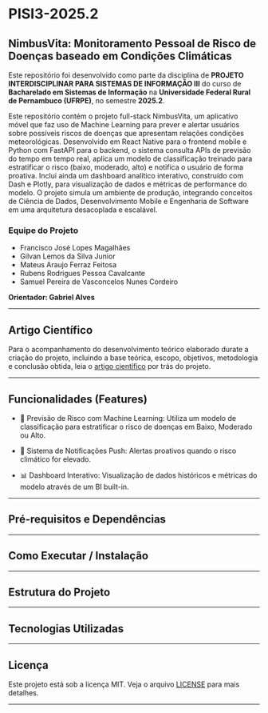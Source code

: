 # PISI3-2025.2

## **NimbusVita: Monitoramento Pessoal de Risco de Doenças baseado em Condições Climáticas**
Este repositório foi desenvolvido como parte da disciplina de **PROJETO INTERDISCIPLINAR PARA SISTEMAS DE INFORMAÇÃO III** do curso de **Bacharelado em Sistemas de Informação** na **Universidade Federal Rural de Pernambuco (UFRPE)**, no semestre **2025.2**.

Este repositório contém o projeto full-stack NimbusVita, um aplicativo móvel que faz uso de Machine Learning para prever e alertar usuários sobre possíveis riscos de doenças que apresentam relações condições meteorológicas. Desenvolvido em React Native para o frontend mobile e Python com FastAPI para o backend, o sistema consulta APIs de previsão do tempo em tempo real, aplica um modelo de classificação treinado para estratificar o risco (baixo, moderado, alto) e notifica o usuário de forma proativa. Inclui ainda um dashboard analítico interativo, construído com Dash e Plotly, para visualização de dados e métricas de performance do modelo. O projeto simula um ambiente de produção, integrando conceitos de Ciência de Dados, Desenvolvimento Mobile e Engenharia de Software em uma arquitetura desacoplada e escalável.

### **Equipe do Projeto**
- Francisco José Lopes Magalhães
- Gilvan Lemos da Silva Junior
- Mateus Araujo Ferraz Feitosa
- Rubens Rodrigues Pessoa Cavalcante
- Samuel Pereira de Vasconcelos Nunes Cordeiro

**Orientador: Gabriel Alves**

---

## **Artigo Científico**
Para o acompanhamento do desenvolvimento teórico elaborado durate a criação do projeto, incluindo a base teórica, escopo, objetivos, metodologia e conclusão obtida, leia o [artigo científico](https://docs.google.com/document/d/1-PG7K5LnQMgpSXIhL6mtl1PCN26xOQN3nEwqT9ZeL3M/edit?usp=sharing) por trás do projeto.

---

## **Funcionalidades (Features)**
- 🤖 Previsão de Risco com Machine Learning: Utiliza um modelo de classificação para estratificar o risco de doenças em Baixo, Moderado ou Alto.

- 🔔 Sistema de Notificações Push: Alertas proativos quando o risco climático for elevado.

- 📊 Dashboard Interativo: Visualização de dados históricos e métricas do modelo através de um BI built-in.

---

## **Pré-requisitos e Dependências**


---

## **Como Executar / Instalação**


---

## **Estrutura do Projeto**


---

## **Tecnologias Utilizadas**


---

## **Licença**
Este projeto está sob a licença MIT. Veja o arquivo [LICENSE](LICENSE) para mais detalhes.

---